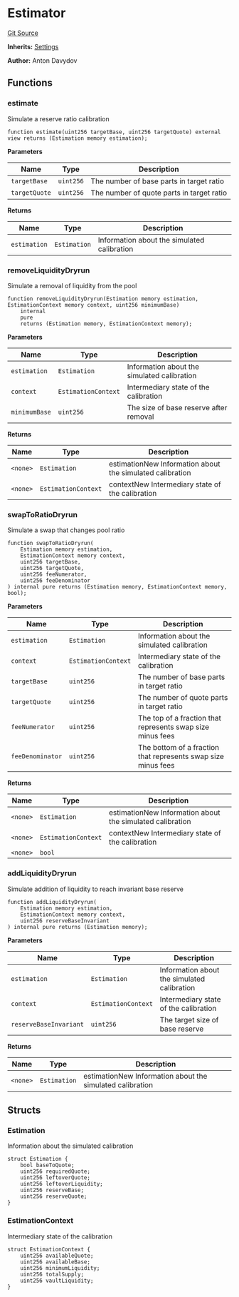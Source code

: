 # Estimator
[Git Source](https://github.com/fetsorn/calibrator/blob/fae732b2e54a8c19e7be5f987150a473afd2869c/contracts/Estimator.sol)

**Inherits:**
[Settings](/contracts/Settings.sol/contract.Settings.md)

**Author:**
Anton Davydov


## Functions
### estimate

Simulate a reserve ratio calibration


```solidity
function estimate(uint256 targetBase, uint256 targetQuote) external view returns (Estimation memory estimation);
```
**Parameters**

|Name|Type|Description|
|----|----|-----------|
|`targetBase`|`uint256`|The number of base parts in target ratio|
|`targetQuote`|`uint256`|The number of quote parts in target ratio|

**Returns**

|Name|Type|Description|
|----|----|-----------|
|`estimation`|`Estimation`|Information about the simulated calibration|


### removeLiquidityDryrun

Simulate a removal of liquidity from the pool


```solidity
function removeLiquidityDryrun(Estimation memory estimation, EstimationContext memory context, uint256 minimumBase)
    internal
    pure
    returns (Estimation memory, EstimationContext memory);
```
**Parameters**

|Name|Type|Description|
|----|----|-----------|
|`estimation`|`Estimation`|Information about the simulated calibration|
|`context`|`EstimationContext`|Intermediary state of the calibration|
|`minimumBase`|`uint256`|The size of base reserve after removal|

**Returns**

|Name|Type|Description|
|----|----|-----------|
|`<none>`|`Estimation`|estimationNew Information about the simulated calibration|
|`<none>`|`EstimationContext`|contextNew Intermediary state of the calibration|


### swapToRatioDryrun

Simulate a swap that changes pool ratio


```solidity
function swapToRatioDryrun(
    Estimation memory estimation,
    EstimationContext memory context,
    uint256 targetBase,
    uint256 targetQuote,
    uint256 feeNumerator,
    uint256 feeDenominator
) internal pure returns (Estimation memory, EstimationContext memory, bool);
```
**Parameters**

|Name|Type|Description|
|----|----|-----------|
|`estimation`|`Estimation`|Information about the simulated calibration|
|`context`|`EstimationContext`|Intermediary state of the calibration|
|`targetBase`|`uint256`|The number of base parts in target ratio|
|`targetQuote`|`uint256`|The number of quote parts in target ratio|
|`feeNumerator`|`uint256`|The top of a fraction that represents swap size minus fees|
|`feeDenominator`|`uint256`|The bottom of a fraction that represents swap size minus fees|

**Returns**

|Name|Type|Description|
|----|----|-----------|
|`<none>`|`Estimation`|estimationNew Information about the simulated calibration|
|`<none>`|`EstimationContext`|contextNew Intermediary state of the calibration|
|`<none>`|`bool`||


### addLiquidityDryrun

Simulate addition of liquidity to reach invariant base reserve


```solidity
function addLiquidityDryrun(
    Estimation memory estimation,
    EstimationContext memory context,
    uint256 reserveBaseInvariant
) internal pure returns (Estimation memory);
```
**Parameters**

|Name|Type|Description|
|----|----|-----------|
|`estimation`|`Estimation`|Information about the simulated calibration|
|`context`|`EstimationContext`|Intermediary state of the calibration|
|`reserveBaseInvariant`|`uint256`|The target size of base reserve|

**Returns**

|Name|Type|Description|
|----|----|-----------|
|`<none>`|`Estimation`|estimationNew Information about the simulated calibration|


## Structs
### Estimation
Information about the simulated calibration


```solidity
struct Estimation {
    bool baseToQuote;
    uint256 requiredQuote;
    uint256 leftoverQuote;
    uint256 leftoverLiquidity;
    uint256 reserveBase;
    uint256 reserveQuote;
}
```

### EstimationContext
Intermediary state of the calibration


```solidity
struct EstimationContext {
    uint256 availableQuote;
    uint256 availableBase;
    uint256 minimumLiquidity;
    uint256 totalSupply;
    uint256 vaultLiquidity;
}
```

